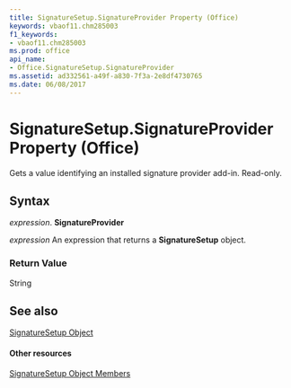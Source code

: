 ```yaml
---
title: SignatureSetup.SignatureProvider Property (Office)
keywords: vbaof11.chm285003
f1_keywords:
- vbaof11.chm285003
ms.prod: office
api_name:
- Office.SignatureSetup.SignatureProvider
ms.assetid: ad332561-a49f-a830-7f3a-2e8df4730765
ms.date: 06/08/2017
---
```



# SignatureSetup.SignatureProvider Property (Office)

Gets a value identifying an installed signature provider add-in. Read-only.


## Syntax

 _expression_. **SignatureProvider**

 _expression_ An expression that returns a **SignatureSetup** object.


### Return Value

String


## See also


[SignatureSetup Object](signaturesetup-object-office.md)
#### Other resources


[SignatureSetup Object Members](signaturesetup-members-office.md)

